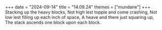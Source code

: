 +++
date = "2024-09-14"
title = "14.09.24"
themes = ["mundane"]
+++
Stacking up the heavy blocks,
Not high lest topple and come crashing,
Not low lest filling up each inch of space,
A heave and there just squaring up,
The stack ascends one block upon each block.
